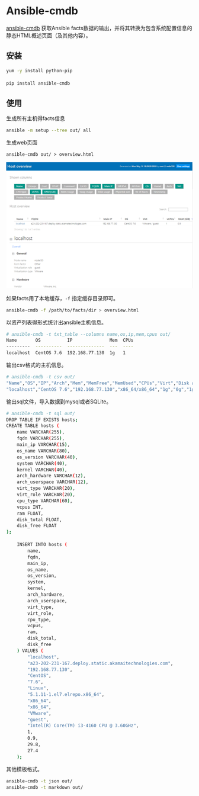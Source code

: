 # Ansible-cmdb

[ansible-cmdb](https://github.com/fboender/ansible-cmdb) 获取Ansible facts数据的输出，并将其转换为包含系统配置信息的静态HTML概述页面（及其他内容）。



## 安装

```bash
yum -y install python-pip

pip install ansible-cmdb
```



## 使用

生成所有主机得facts信息

```bash
ansible -m setup --tree out/ all
```



生成web页面

```
ansible-cmdb out/ > overview.html
```

![](/images/advanced/ansible-cmdb01.png)



如果facts用了本地缓存，`-f` 指定缓存目录即可。

```bash
ansible-cmdb -f /path/to/facts/dir > overview.html
```



以资产列表得形式统计出ansible主机信息。

```bash
# ansible-cmdb -t txt_table --columns name,os,ip,mem,cpus out/
Name       OS          IP              Mem  CPUs  
---------  ----------  --------------  ---  ----  
localhost  CentOS 7.6  192.168.77.130  1g   1  
```

输出csv格式的主机信息。

```bash
# ansible-cmdb -t csv out/             
"Name","OS","IP","Arch","Mem","MemFree","MemUsed","CPUs","Virt","Disk avail"
"localhost","CentOS 7.6","192.168.77.130","x86_64/x86_64","1g","0g","1g","1","VMware/guest","28.0g, 0.0g"

```


输出sql文件，导入数据到mysql或者SQLite。

```bash
# ansible-cmdb -t sql out/
DROP TABLE IF EXISTS hosts;
CREATE TABLE hosts (
    name VARCHAR(255),
    fqdn VARCHAR(255),
    main_ip VARCHAR(15),
    os_name VARCHAR(80),
    os_version VARCHAR(40),
    system VARCHAR(40),
    kernel VARCHAR(40),
    arch_hardware VARCHAR(12),
    arch_userspace VARCHAR(12),
    virt_type VARCHAR(20),
    virt_role VARCHAR(20),
    cpu_type VARCHAR(60),
    vcpus INT,
    ram FLOAT,
    disk_total FLOAT,
    disk_free FLOAT
);

    INSERT INTO hosts (
        name,
        fqdn,
        main_ip,
        os_name,
        os_version,
        system,
        kernel,
        arch_hardware,
        arch_userspace,
        virt_type,
        virt_role,
        cpu_type,
        vcpus,
        ram,
        disk_total,
        disk_free
    ) VALUES (
        "localhost",
        "a23-202-231-167.deploy.static.akamaitechnologies.com",
        "192.168.77.130",
        "CentOS",
        "7.6",
        "Linux",
        "5.1.11-1.el7.elrepo.x86_64",
        "x86_64",
        "x86_64",
        "VMware",
        "guest",
        "Intel(R) Core(TM) i3-4160 CPU @ 3.60GHz",
        1,
        0.9,
        29.8,
        27.4
    );
```

其他模板格式。

```bash
ansible-cmdb -t json out/ 
ansible-cmdb -t markdown out/
```

